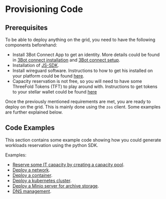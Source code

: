 # Provisioning Code

## Prerequisites
To be able to deploy anything on the grid, you need to have the following components beforehand:
- Install 3Bot Connect App to get an identity. More details could be found in [3Bot connect installation](3botconnect_install.md) and [3Bot connect setup](3botconnect_overview.md).
- Installation of [JS-SDK](3sdk_install.md).
- Install wireguard software. Instructions to how to get his installed on your platform could be found [here](https://www.wireguard.com/install/).
- Capacity reservation is not free, so you will need to have some ThreeFold Tokens (TFT) to play around with. Instructions to get tokens to your stellar wallet could be found [here](testnet_gettft.md)

Once the previously mentioned requirements are met, you are ready to deploy on the grid. This is mainly done using the `zos` client. Some examples are further explained below.

## Code Examples

This section contains some example code showing how you could generate workloads reservation using the python SDK.

Examples:

- [Reserve some IT capacity by creating a capacity pool](code_pool.md).
- [Deploy a network](code_network.md).
- [Deploy a container](code_container.md).
- [Deploy a kubernetes cluster](code_kubernetes.md).
- [Deploy a Minio server for archive storage](code_storage.md).
- [DNS management](code_web.md).
